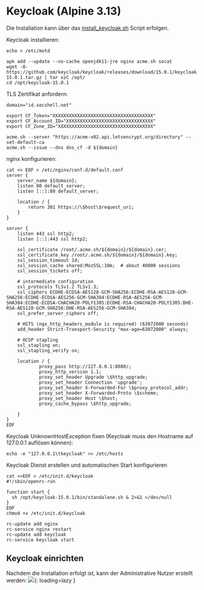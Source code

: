# Keycloak (Alpine 3.13)
Die Installation kann über das [install_keycloak.sh](./keycloak.sh) Script erfolgen.

Keycloak installieren:
```shell
echo > /etc/motd

apk add --update --no-cache openjdk11-jre nginx acme.sh socat
wget -O- https://github.com/keycloak/keycloak/releases/download/15.0.1/keycloak-15.0.1.tar.gz | tar xzC /opt/
cd /opt/keycloak-15.0.1
```

TLS Zertifikat anfordern:
```shell
domain="id.secshell.net"

export CF_Token="XXXXXXXXXXXXXXXXXXXXXXXXXXXXXXXXXXXXX"
export CF_Account_ID="XXXXXXXXXXXXXXXXXXXXXXXXXXXXXXXX"
export CF_Zone_ID="XXXXXXXXXXXXXXXXXXXXXXXXXXXXXXXXXXX"

acme.sh --server "https://acme-v02.api.letsencrypt.org/directory" --set-default-ca
acme.sh --issue --dns dns_cf -d ${domain}
```

nginx konfigurieren:
```shell
cat << EOF > /etc/nginx/conf.d/default.conf
server {
    server_name ${domain};
    listen 80 default_server;
    listen [::]:80 default_server;
 
    location / {
        return 301 https://\$host\$request_uri;
    }
}
 
server {
    listen 443 ssl http2;
    listen [::]:443 ssl http2;
 
    ssl_certificate /root/.acme.sh/${domain}/${domain}.cer;
    ssl_certificate_key /root/.acme.sh/${domain}/${domain}.key;
    ssl_session_timeout 1d;
    ssl_session_cache shared:MozSSL:10m;  # about 40000 sessions
    ssl_session_tickets off;
 
    # intermediate configuration
    ssl_protocols TLSv1.2 TLSv1.3;
    ssl_ciphers ECDHE-ECDSA-AES128-GCM-SHA256:ECDHE-RSA-AES128-GCM-SHA256:ECDHE-ECDSA-AES256-GCM-SHA384:ECDHE-RSA-AES256-GCM-SHA384:ECDHE-ECDSA-CHACHA20-POLY1305:ECDHE-RSA-CHACHA20-POLY1305:DHE-RSA-AES128-GCM-SHA256:DHE-RSA-AES256-GCM-SHA384;
    ssl_prefer_server_ciphers off;
 
    # HSTS (ngx_http_headers_module is required) (63072000 seconds)
    add_header Strict-Transport-Security "max-age=63072000" always;
 
    # OCSP stapling
    ssl_stapling on;
    ssl_stapling_verify on;
 
    location / {   
            proxy_pass http://127.0.0.1:8080/;
            proxy_http_version 1.1;
            proxy_set_header Upgrade \$http_upgrade;
            proxy_set_header Connection 'upgrade';
            proxy_set_header X-Forwarded-For \$proxy_protocol_addr;
            proxy_set_header X-Forwarded-Proto \$scheme;
            proxy_set_header Host \$host;
            proxy_cache_bypass \$http_upgrade;
         
    }
}
EOF
```

Keycloak UnknownHostException fixen (Keycloak muss den Hostname auf 127.0.0.1 auflösen können):
```shell
echo -e "127.0.0.1\tkeycloak" >> /etc/hosts
```

Keycloak Dienst erstellen und automatischen Start konfigurieren
```shell
cat <<EOF > /etc/init.d/keycloak
#!/sbin/openrc-run
 
function start {
  sh /opt/keycloak-15.0.1/bin/standalone.sh & 2>&1 >/dev/null
}
EOF
chmod +x /etc/init.d/keycloak
 
rc-update add nginx
rc-service nginx restart
rc-update add keycloak
rc-service keycloak start
```

## Keycloak einrichten
Nachdem die Installation erfolgt ist, kann der Administrative Nutzer erstellt werden:
![](../img/services/keycloak_welcome.png?raw=true){: loading=lazy }
